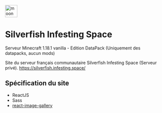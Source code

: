 <img src="https://raw.githubusercontent.com/Nekall/Silverfish-Space/main/public/favicon.ico" alt="moon logo" width="40" height="40">

# Silverfish Infesting Space

Serveur Minecraft 1.18.1 vanilla - Edition DataPack (Uniquement des datapacks, aucun mods)

Site du serveur français communautaire Silverfish Infesting Space (Serveur privé).
https://silverfish.infesting.space/

## Spécification du site

 - ReactJS
 - Sass
 - [react-image-gallery](https://github.com/xiaolin/react-image-gallery)


